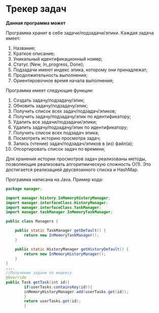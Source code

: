 # Трекер задач

**Данная программа может**

Программа хранит в себе задачи/подзадачи/эпики.
Каждая задача имеет:
1. Название;
2. Краткое описание;
3. Уникальный идентификационный номер;
4. Статус (New, In_progress, Done);
5. Подзадачи имеют индекс эпика, которому они принадлежат;
6. Продолжительность выполнения;
7. Ориентировочное время начала выполнения;

Программа имеет следующие функции:
1. Создать задачу/подзадачу/эпик;
2. Обновить задачу/подзадачу/эпик;
3. Получить список всех задач/подзадач/эпиков;
4. Получить задачу/подзадачу/эпик по идентификатору;
5. Удалить все задачи/подзадачи/эпики;
6. Удалить задачу/подзадачу/эпик по идентификатору;
7. Получить список всех подзадач эпика;
8. Посмотреть историю просмотра задач;
9. Запись (чтение) задач/подзадач/эпиков в (из) файл(а);
10. Отсортировать список задач по времени;

Для хранения истории просмотров задач реализованы методы, позволяющие реализовать алгоритмическую сложность О(1).
Это достигается реализацией двусвязанного списка и HashMap.

Программа написана на Java. Пример кода:

```java
package manager;

import manager.history.InMemoryHistoryManager;
import manager.interfaceClass.HistoryManager;
import manager.interfaceClass.TaskManager;
import manager.taskManager.InMemoryTaskManager;

public class Managers {

    public static TaskManager getDefault() {
        return new InMemoryTaskManager();
    }

    public static HistoryManager getHistoryDefault() {
        return new InMemoryHistoryManager();
    }
}
....
//Получение задачи по индексу
@Override
public Task getTask(int id){
        if(userTasks.containsKey(id)){
        inMemoryHistoryManager.add(userTasks.get(id));
        }
        return userTasks.get(id);
        }
```
